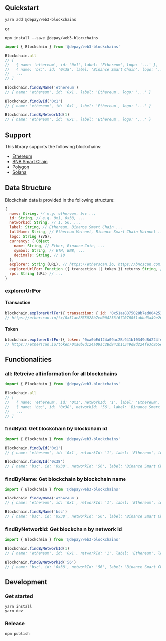 ## Quickstart

```
yarn add @depay/web3-blockchains
```

or 

```
npm install --save @depay/web3-blockchains
```

```javascript
import { Blockchain } from '@depay/web3-blockchains'

Blockchain.all
// [
//   { name: 'ethereum', id: '0x1', label: 'Ethereum', logo: '...' },
//   { name: 'bsc', id: '0x38', label: 'Binance Smart Chain', logo: '...' },
//   ...
// ]

Blockchain.findByName('ethereum')
// { name: 'ethereum', id: '0x1', label: 'Ethereum', logo: '...' }

Blockchain.findById('0x1')
// { name: 'ethereum', id: '0x1', label: 'Ethereum', logo: '...' }

Blockchain.findByNetworkId(1)
// { name: 'ethereum', id: '0x1', label: 'Ethereum', logo: '...' }
```

## Support

This library supports the following blockchains:

- [Ethereum](https://ethereum.org)
- [BNB Smart Chain](https://www.binance.org/smartChain)
- [Polygon](https://polygon.technology)
- [Solana](https://solana.com)

## Data Structure

Blockchain data is provided in the following structure:

```javascript
{
  name: String, // e.g. ethereum, bsc ...
  id: String, // e.g. 0x1, 0x38, ...
  networkId: String, // 1, 56, ...
  label: String, // Ethereum, Binance Smart Chain ...
  fullName: String, // Ethereum Mainnet, Binance Smart Chain Mainnet ...
  logo: String (SVG),
  currency: { Object
    name: String, // Ether, Binance Coin, ...
    symbol: String, // ETH, BNB, ...
    decimals: String, // 18
  },
  explorer: String (URL), // https://etherscan.io, https://bncscan.com, ...
  explorerUrlFor: Function ({ transaction || token }) returns String, // https://etherscan.io/tx/..., https://etherscan.io/token/...
  rpc: String (URL) // ...
}
```

### explorerUrlFor

#### Transaction

```javascript
blockchain.explorerUrlFor({ transaction: { id: '0x51ae8875028b7ed004253f679076851abbd3a49e26faf8d7dac6bb283ca10536' } })
// https://etherscan.io/tx/0x51ae8875028b7ed004253f679076851abbd3a49e26faf8d7dac6bb283ca10536
```

#### Token

```javascript
blockchain.explorerUrlFor({ token: '0xa0bEd124a09ac2Bd941b10349d8d224fe3c955eb' })
// https://etherscan.io/token/0xa0bEd124a09ac2Bd941b10349d8d224fe3c955eb
```

## Functionalities

### all: Retreive all information for all blockchains

```javascript
import { Blockchain } from '@depay/web3-blockchains'

Blockchain.all
// [
//   { name: 'ethereum', id: '0x1', networkId: '1', label: 'Ethereum', logo: '...' },
//   { name: 'bsc', id: '0x38', networkId: '56', label: 'Binance Smart Chain', logo: '...' },
//   ...
// ]

```

### findById: Get blockchain by blockchain id

```javascript
import { Blockchain } from '@depay/web3-blockchains'

Blockchain.findById('0x1')
// { name: 'ethereum', id: '0x1', networkId: '1', label: 'Ethereum', logo: '...' }

Blockchain.findById('0x38')
// { name: 'bsc', id: '0x38', networkId: '56', label: 'Binance Smart Chain', logo: '...' }
```

### findByName: Get blockchain by blockchain name

```javascript
import { Blockchain } from '@depay/web3-blockchains'

Blockchain.findByName('ethereum')
// { name: 'ethereum', id: '0x1', networkId: '1', label: 'Ethereum', logo: '...' }

Blockchain.findByName('bsc')
// { name: 'bsc', id: '0x38', networkId: '56', label: 'Binance Smart Chain', logo: '...' }
```

### findByNetworkId: Get blockchain by network id

```javascript
import { Blockchain } from '@depay/web3-blockchains'

Blockchain.findByNetworkId(1)
// { name: 'ethereum', id: '0x1', networkId: '1', label: 'Ethereum', logo: '...' }

Blockchain.findByNetworkId('56')
// { name: 'bsc', id: '0x38', networkId: '56', label: 'Binance Smart Chain', logo: '...' }
```

## Development

### Get started

```
yarn install
yarn dev
```

### Release

```
npm publish
```
